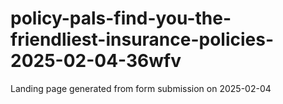 # policy-pals-find-you-the-friendliest-insurance-policies-2025-02-04-36wfv
Landing page generated from form submission on 2025-02-04

